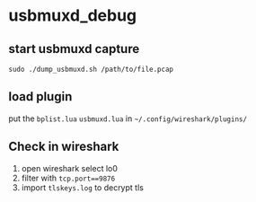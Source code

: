 # usbmuxd_debug

## start usbmuxd capture

```SHELL
sudo ./dump_usbmuxd.sh /path/to/file.pcap

```

## load plugin

put the `bplist.lua` `usbmuxd.lua` in `~/.config/wireshark/plugins/`

## Check in wireshark

1. open wireshark select lo0
2. filter with `tcp.port==9876`
3. import `tlskeys.log` to decrypt tls
